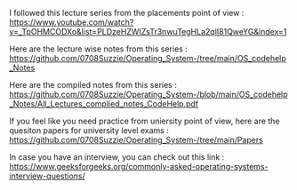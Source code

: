 I followed this lecture series from the placements point of view :
https://www.youtube.com/watch?v=_TpOHMCODXo&list=PLDzeHZWIZsTr3nwuTegHLa2qlI81QweYG&index=1

Here are the lecture wise notes from this series : 
https://github.com/0708Suzzie/Operating_System-/tree/main/OS_codehelp_Notes

Here are the compiled notes from this series :
https://github.com/0708Suzzie/Operating_System-/blob/main/OS_codehelp_Notes/All_Lectures_complied_notes_CodeHelp.pdf

If you feel like you need practice from uniersity point of view, here are the quesiton papers for university level exams : 
https://github.com/0708Suzzie/Operating_System-/tree/main/Papers

In case you have an interview, you can check out this link :
https://www.geeksforgeeks.org/commonly-asked-operating-systems-interview-questions/
